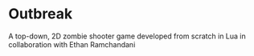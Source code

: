 # Outbreak

A top-down, 2D zombie shooter game developed from scratch in Lua in collaboration with Ethan Ramchandani
